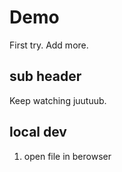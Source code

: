 # Demo

First try. Add more.

## sub header

Keep watching juutuub.

## local dev
1. open file in berowser
